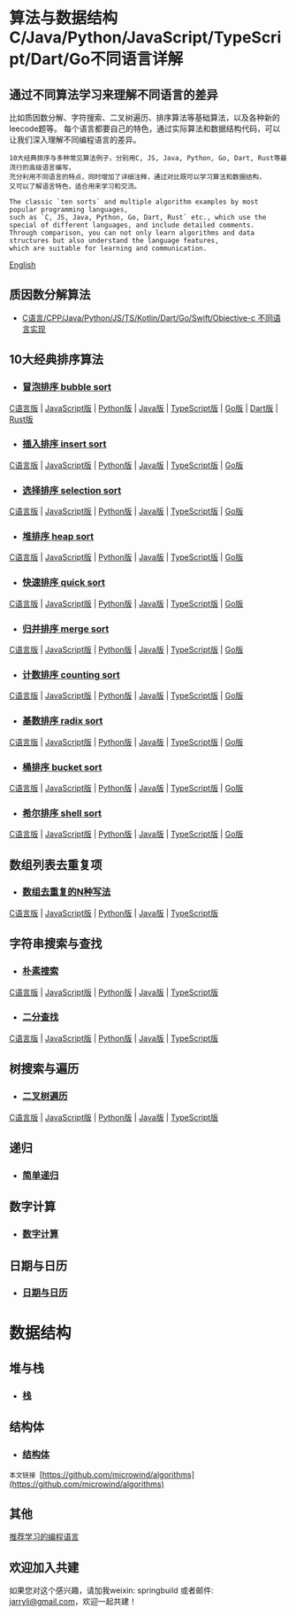 # 算法与数据结构 C/Java/Python/JavaScript/TypeScript/Dart/Go不同语言详解

## 通过不同算法学习来理解不同语言的差异
   
   比如质因数分解、字符搜索、二叉树遍历、排序算法等基础算法，以及各种新的leecode题等。
   每个语言都要自己的特色，通过实际算法和数据结构代码，可以让我们深入理解不同编程语言的差异。

    10大经典排序与多种常见算法例子，分别用C, JS, Java, Python, Go, Dart, Rust等最流行的高级语言编写，
    充分利用不同语言的特点，同时增加了详细注释，通过对比既可以学习算法和数据结构，
    又可以了解语言特色，适合用来学习和交流。
    
    The classic `ten sorts` and multiple algorithm examples by most popular programming languages, 
    such as `C, JS, Java, Python, Go, Dart, Rust` etc., which use the special of different languages, and include detailed comments. 
    Through comparison, you can not only learn algorithms and data structures but also understand the language features, 
    which are suitable for learning and communication.
    
[English](./README_en.md)    

## 质因数分解算法
- [C语言/CPP/Java/Python/JS/TS/Kotlin/Dart/Go/Swift/Objective-c 不同语言实现](./factor)
    
## 10大经典排序算法
- ### [冒泡排序 bubble sort](./sorts/bubblesort/)
[C语言版](./sorts/bubblesort/bubble_sort.c ) | [JavaScript版](./sorts/bubblesort/bubble_sort.js ) | [Python版](./sorts/bubblesort/bubble_sort.py ) | [Java版](./sorts/bubblesort/BubbleSort.java ) | [TypeScript版](./sorts/bubblesort/BubbleSort.ts ) | [Go版](./sorts/bubblesort/bubble_sort.go ) | [Dart版](./sorts/bubblesort/bubble_sort.dart ) | [Rust版](./sorts/bubblesort/bubble_sort.rs )
- ### [插入排序 insert sort](./sorts/insertsort/)
[C语言版](./sorts/insertsort/insert_sort.c ) | [JavaScript版](./sorts/insertsort/insert_sort.js ) | [Python版](./sorts/insertsort/insert_sort.py ) | [Java版](./sorts/insertsort/InsertSort.java ) | [TypeScript版](./sorts/insertsort/InsertSort.ts ) | [Go版](./sorts/insertsort/insert_sort.go ) 
- ### [选择排序 selection sort](./sorts/selectionsort/)
[C语言版](./sorts/selectionsort/selection_sort.c ) | [JavaScript版](./sorts/selectionsort/selection_sort.js ) | [Python版](./sorts/selectionsort/selection_sort.py ) | [Java版](./sorts/selectionsort/SelectionSort.java ) | [TypeScript版](./sorts/selectionsort/SelectionSort.ts ) | [Go版](./sorts/selectionsort/selection_sort.go ) 
- ### [堆排序 heap sort](./sorts/heapsort/)
[C语言版](./sorts/heapsort/heap_sort.c ) | [JavaScript版](./sorts/heapsort/heap_sort.js ) | [Python版](./sorts/heapsort/heap_sort.py ) | [Java版](./sorts/heapsort/HeapSort.java ) | [TypeScript版](./sorts/heapsort/HeapSort.ts ) | [Go版](./sorts/heapsort/heap_sort.go ) 
- ### [快速排序 quick sort](./sorts/quicksort/)
[C语言版](./sorts/quicksort/quick_sort.c ) | [JavaScript版](./sorts/quicksort/quick_sort.js ) | [Python版](./sorts/quicksort/quick_sort.py ) | [Java版](./sorts/quicksort/QuickSort.java ) | [TypeScript版](./sorts/quicksort/QuickSort.ts ) | [Go版](./sorts/quicksort/quick_sort.go ) 
- ### [归并排序 merge sort](./sorts/mergesort/)
[C语言版](./sorts/mergesort/merge_sort.c ) | [JavaScript版](./sorts/mergesort/merge_sort.js ) | [Python版](./sorts/mergesort/merge_sort.py ) | [Java版](./sorts/mergesort/MergeSort.java ) | [TypeScript版](./sorts/mergesort/MergeSort.ts ) | [Go版](./sorts/mergesort/merge_sort.go ) 
- ### [计数排序 counting sort](./sorts/countingsort/)
[C语言版](./sorts/countingsort/counting_sort.c ) | [JavaScript版](./sorts/countingsort/counting_sort.js ) | [Python版](./sorts/countingsort/counting_sort.py ) | [Java版](./sorts/countingsort/CountingSort.java ) | [TypeScript版](./sorts/countingsort/CountingSort.ts ) | [Go版](./sorts/countingsort/counting_sort.go ) 
- ### [基数排序 radix sort](./sorts/radixsort/)
[C语言版](./sorts/radixsort/radix_sort.c ) | [JavaScript版](./sorts/radixsort/radix_sort.js ) | [Python版](./sorts/radixsort/radix_sort.py ) | [Java版](./sorts/radixsort/RadixSort.java ) | [TypeScript版](./sorts/radixsort/RadixSort.ts ) | [Go版](./sorts/radixsort/radix_sort.go ) 
- ### [桶排序 bucket sort](./sorts/bucketsort/)
[C语言版](./sorts/bucketsort/bucket_sort.c ) | [JavaScript版](./sorts/bucketsort/bucket_sort.js ) | [Python版](./sorts/bucketsort/bucket_sort.py ) | [Java版](./sorts/bucketsort/BuketSort.java ) | [TypeScript版](./sorts/bucketsort/BuketSort.ts ) | [Go版](./sorts/bucketsort/bucket_sort.go ) 
- ### [希尔排序 shell sort](./sorts/shellsort/)
[C语言版](./sorts/shellsort/shell_sort.c ) | [JavaScript版](./sorts/shellsort/shell_sort.js ) | [Python版](./sorts/shellsort/shell_sort.py ) | [Java版](./sorts/shellsort/ShellSort.java ) | [TypeScript版](./sorts/shellsort/ShellSort.ts ) | [Go版](./sorts/shellsort/shell_sort.go ) 

## 数组列表去重复项
- ### [数组去重复的N种写法](./unique/)
[C语言版](./unique/unique.c ) | [JavaScript版](./unique/unique.js ) | [Python版](./unique/unique.py ) | [Java版](./unique/UniqueArray.java ) | [TypeScript版](./unique/UniqueArray.ts )

## 字符串搜索与查找
- ### [朴素搜索](./string/nativesearch/)
[C语言版](./string/nativesearch/string_search.c ) | [JavaScript版](./string/nativesearch/string_search.js ) | [Python版](./string/nativesearch/string_search.py ) | [Java版](./string/nativesearch/StringSearch.java ) | [TypeScript版](./string/nativesearch/StringSearch.ts )
- ### [二分查找](./search/binarysearch/)
[C语言版](./search/binarysearch/binary_search.c ) | [JavaScript版](./search/binarysearch/binary_search.js ) | [Python版](./search/binarysearch/binary_search.py ) | [Java版](./search/binarysearch/BinarySearch.java ) | [TypeScript版](./search/binarysearch/BinarySearch.ts )

## 树搜索与遍历
- ### [二叉树遍历](./tree/binarytree/)
[C语言版](./tree/binarytree/binary_tree.c ) | [JavaScript版](./tree/binarytree/binary_tree.js ) | [Python版](./tree/binarytree/binary_tree.py ) | [Java版](./tree/binarytree/BinaryTree.java ) | [TypeScript版](./tree/binarytree/BinaryTree.ts )

## 递归
- ### [简单递归](./recursion/)

## 数字计算
- ### [数字计算](./number/)

## 日期与日历
- ### [日期与日历](./date/)

# 数据结构
## 堆与栈
- ### [栈](./data-structure/stack/)
## 结构体
- ### [结构体](./data-structure/struct/)


`本文链接
`[https://github.com/microwind/algorithms](https://github.com/microwind/algorithms)

## 其他
[推荐学习的编程语言](./recommand-learning-languages.md)
## 欢迎加入共建

如果您对这个感兴趣，请加我weixin: springbuild 或者邮件: jarryli@gmail.com，欢迎一起共建！

